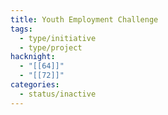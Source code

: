 ```yaml
---
title: Youth Employment Challenge
tags:
  - type/initiative
  - type/project
hacknight:
  - "[[64]]"
  - "[[72]]"
categories:
  - status/inactive
---
```

